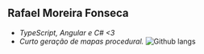 ## Rafael Moreira Fonseca
* _TypeScript, Angular e C# <3_
* _Curto geração de mapas procedural._
![Github langs](https://github-readme-stats.vercel.app/api/top-langs/?username=RafaelMFonseca&theme=graywhite&layout=compact)
